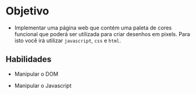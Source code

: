 # Objetivo
- Implementar uma página web que contém uma paleta de cores funcional que poderá ser utilizada para criar desenhos em pixels. Para isto você irá utilizar `javascript`, `css` e `html`.

## Habilidades
- Manipular o DOM

- Manipular o Javascript